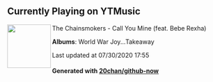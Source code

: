 ## Currently Playing on YTMusic

[<img align="left" width="100" src="https://lh3.googleusercontent.com/KnDvWEPnD3H0UgidJUxFJUi1h8mxCVcaBKGcQsaNj8shB_EZd3rBzBx-NleH1uOtOxIoAM9Zj4f2q5w">](https://music.youtube.com/channel/UCQgUHOPJJrmzCjExg-ISupA)

The Chainsmokers - Call You Mine (feat. Bebe Rexha)

**Albums**: World War Joy...Takeaway

Last updated at 07/30/2020 17:55

#### Generated with [20chan/github-now](https://github.com/20chan/github-now)


<!--
**20chan/20chan** is a ✨ _special_ ✨ repository because its `README.md` (this file) appears on your GitHub profile.

Here are some ideas to get you started:

- 🔭 I’m currently working on ...
- 🌱 I’m currently learning ...
- 👯 I’m looking to collaborate on ...
- 🤔 I’m looking for help with ...
- 💬 Ask me about ...
- 📫 How to reach me: ...
- 😄 Pronouns: ...
- ⚡ Fun fact: ...
-->
